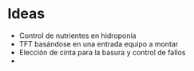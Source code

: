 # Ideas
- Control de nutrientes en hidroponía
- TFT basándose en una entrada equipo a montar
- Elección de cinta para la basura y control de fallos
- 